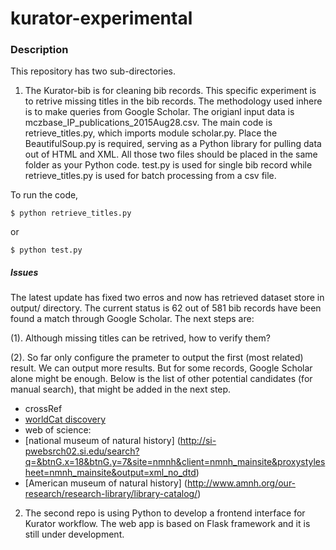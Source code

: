 # kurator-experimental


### Description
This repository has two sub-directories. 

1. The Kurator-bib is for cleaning bib records. This specific experiment is to retrive missing titles in the bib records. The methodology used inhere is to make queries from Google Scholar. The origianl input data is mczbase_IP_publications_2015Aug28.csv. The main code is retrieve_titles.py, which imports module scholar.py. Place the BeautifulSoup.py is required, serving as a Python library for pulling data out of HTML and XML. All those two files should be placed in the same folder as your Python code. test.py is used for single bib record while retrieve_titles.py is used for batch processing from a csv file.

  To run the code, 

    $ python retrieve_titles.py
  
  or 

    $ python test.py
  
  ##### Issues
  The latest update has fixed two erros and now has retrieved dataset store in output/ directory. The current status is 62 out of 581 bib records have been found a match through Google Scholar. The next steps are: 

  (1). Although missing titles can be retrived, how to verify them?

  (2). So far only configure the prameter to output the first (most related) result. We can output more results. But for some records,   Google Scholar alone might be enough. Below is the list of other potential candidates (for manual search), that might be added in the next step.
  - crossRef
  - [worldCat discovery](https://uiuclib.on.worldcat.org/discovery)
  - web of science: 
  - [national museum of natural history] (http://si-pwebsrch02.si.edu/search?q=&btnG.x=18&btnG.y=7&site=nmnh&client=nmnh_mainsite&proxystylesheet=nmnh_mainsite&output=xml_no_dtd)
  - [American museum of natural history] (http://www.amnh.org/our-research/research-library/library-catalog/)

2. The second repo is using Python to develop a frontend interface for Kurator workflow. The web app is based on Flask framework and it is still under development.

